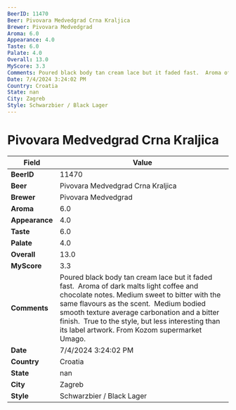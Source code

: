 ```yaml
---
BeerID: 11470
Beer: Pivovara Medvedgrad Crna Kraljica
Brewer: Pivovara Medvedgrad
Aroma: 6.0
Appearance: 4.0
Taste: 6.0
Palate: 4.0
Overall: 13.0
MyScore: 3.3
Comments: Poured black body tan cream lace but it faded fast.  Aroma of dark malts light coffee and chocolate notes. Medium sweet to bitter with the same flavours as the scent.  Medium bodied smooth texture average carbonation and a bitter finish.  True to the style, but less interesting than its label artwork. From Kozom supermarket Umago.
Date: 7/4/2024 3:24:02 PM
Country: Croatia
State: nan
City: Zagreb
Style: Schwarzbier / Black Lager
---
```


# Pivovara Medvedgrad Crna Kraljica

| Field         | Value |
|---------------|-------|
| **BeerID** | 11470 |
| **Beer** | Pivovara Medvedgrad Crna Kraljica |
| **Brewer** | Pivovara Medvedgrad |
| **Aroma** | 6.0 |
| **Appearance** | 4.0 |
| **Taste** | 6.0 |
| **Palate** | 4.0 |
| **Overall** | 13.0 |
| **MyScore** | 3.3 |
| **Comments** | Poured black body tan cream lace but it faded fast.  Aroma of dark malts light coffee and chocolate notes. Medium sweet to bitter with the same flavours as the scent.  Medium bodied smooth texture average carbonation and a bitter finish.  True to the style, but less interesting than its label artwork. From Kozom supermarket Umago.   |
| **Date** | 7/4/2024 3:24:02 PM |
| **Country** | Croatia |
| **State** | nan |
| **City** | Zagreb |
| **Style** | Schwarzbier / Black Lager |
